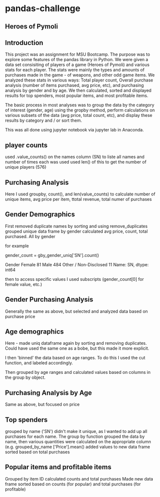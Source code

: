# pandas-challenge

## Heroes of Pymoli

## Introduction

This project was an assignment for MSU Bootcamp. The purpose was to explore some features of the pandas library in Python.
We were given a data set consisiting of players of a game (Heroes of Pymoli) and various stats for each player.  The stats were mainly the types and
amounts of purchases made in the game - of weapons, and other odd game items.  We analyzed these stats in various ways:  Total player count, Overall purchase analysis (number of items purchased, avg price, etc), and purchasing analysis by gender and by age.  We then calculated, sorted and displayed results for top spenders, most popular items, and most profitable items.

The basic process in most analyses was to group the data by the category of interest (gender, age) using the gropby method, perform calculations on various subsets of the data (avg price, total count, etc), and display these results by category and / or sort them. 

This was all done using jupyter notebook via jupyter lab in Anaconda.
## player counts
used .value_counts() on the names column (SN) to liste all names and number of times each was used
used len() of this to get the number of unique players (576)

## Purchasing Analysis

Here I used groupby, count(), and len(value_counts) to calculate number of unique items, avg price per item, ttotal revenue, total numer of purchases

## Gender Demographics

First removed duplicate names by sorting and using remove_duplicates
grouped unique data frame by gender
calculated avg price, count, total purchased.  All by gender

for example

gender_count = gby_gender_uniq['SN'].count()

Gender
Female                    81
Male                     484
Other / Non-Disclosed     11
Name: SN, dtype: int64

then to access specific values I used subscripts (gender_count[0] for female value, etc.)

## Gender Purchasing Analysis

Generally the same as above, but selected and analyzed data based on purchase price

## Age demographics

Here - made uniq dataframe again by sorting and removing duplicates.  Could have used the same one as a bobe, but this made it more explicit.

I then 'binned' the data based on age ranges.  To do this I used the cut function, and labeled accordingly.

Then grouped by age ranges and calculated values based on columns in the group by object.

## Purchasing Analysis by Age

Same as above, but focused on price

## Top spenders

grouped by name ('SN') didn't make it unique, as I wanted to add up all purchases for each name.
The group by function grouped the data by name, then various quantities were calculated on the appropriate column (e.g. grouped_by_name \['Price'].mean()
added values to new data frame
sorted based on total purchases

## Popular items and profitable items
 Grouped by item ID
 calculated counts and total purchases
 Made new data frame
 sorted based on counts (for popular) and total purchases (for profitable)
 







 
